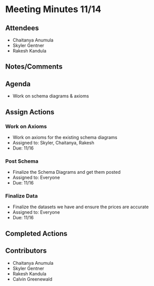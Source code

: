 # Meeting Minutes 11/14

## Attendees
* Chaitanya Anumula
* Skyler Gentner
* Rakesh Kandula

## Notes/Comments

## Agenda
* Work on schema diagrams & axioms 

## Assign Actions 
### Work on Axioms
* Work on axioms for the existing schema diagrams
* Assigned to: Skyler, Chaitanya, Rakesh
* Due: 11/16

### Post Schema 
* Finalize the Schema Diagrams and get them posted
* Assigned to: Everyone
* Due: 11/16

### Finalize Data
* Finalize the datasets we have and ensure the prices are accurate
* Assigned to: Everyone 
* Due: 11/16
  
## Completed Actions

## Contributors
* Chaitanya Anumula
* Skyler Gentner
* Rakesh Kandula
* Calvin Greenewald 
